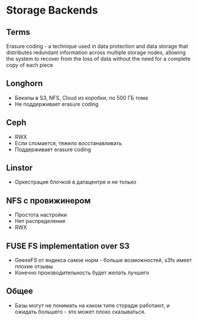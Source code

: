 # Storage Backends
## Terms
Erasure coding - a technique used in data protection and data storage that distributes redundant information across multiple storage nodes, allowing the system to recover from the loss of data without the need for a complete copy of each piece
## Longhorn
- Бекапы в S3, NFS, Cloud из коробки, по 500 ГБ тома
- Не поддерживает erasure coding

## Ceph
- RWX
- Если сломается, тяжело восстанавливать
- Поддерживает erasure coding

## Linstor
- Оркестрация блочкой в датацентре и не только

## NFS с провижинером
- Простота настройки
- Нет распределения
- RWX

## FUSE FS implementation over S3 
- GeeseFS от яндекса самое норм - больше возможностей, s3fs имеет плохие отзывы
- Конечно производительность будет желать лучшего

## Общее
- Базы могут не понимать на каком типе сторадж работают, и ожидать большего - это может плохо сказываться.

